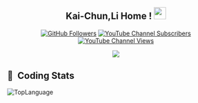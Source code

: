 <h2 align="center">
  Kai-Chun,Li Home !
  <img src="https://media.giphy.com/media/hvRJCLFzcasrR4ia7z/giphy.gif" width="28">
</h3>

<p align="center">
<a href="https://github.com/jason-li-831202" target="blank"><img align="center" src="https://img.shields.io/github/followers/jason-li-831202?label=GitHub%20Followers&&style=plastic" alt="GitHub Followers" /></a>
<a href="https://www.youtube.com/channel/UC7ooIp2M5HSiYyKaJNW84yw" target="blank"><img align="center" src="https://img.shields.io/youtube/channel/subscribers/UC7ooIp2M5HSiYyKaJNW84yw?label=YouTube%20Subscribers&style=plastic" alt="YouTube Channel Subscribers" /></a>
<a href="https://www.youtube.com/channel/UC7ooIp2M5HSiYyKaJNW84yw" target="blank"><img align="center" src="https://img.shields.io/youtube/channel/views/UC7ooIp2M5HSiYyKaJNW84yw?label=YouTube%20Views&style=plastic" alt="YouTube Channel Views" /></a>
</p>

<div align=center> 
  <img src="https://github-stats-alpha.vercel.app/api?username=jason-li-831202&cc=141321&tc=AAFFF9&ic=EFD045&bc=ffffff">
</div>

## 📇 &nbsp;Coding Stats
<!-- ![GitHub stats](https://github-readme-stats.zohan.tech/api?username=jason-li-831202&show_icons=true&theme=radical) -->
![TopLanguage](https://github-readme-stats.zohan.tech/api/top-langs/?username=jason-li-831202&langs_count=10&layout=compact&theme=radical)

<!--
**jason-li-831202/jason-li-831202** is a ✨ _special_ ✨ repository because its `README.md` (this file) appears on your GitHub profile.

Here are some ideas to get you started:

- 🔭 I’m currently working on ...
- 🌱 I’m currently learning ...
- 👯 I’m looking to collaborate on ...
- 🤔 I’m looking for help with ...
- 💬 Ask me about ...
- 📫 How to reach me: ...
- 😄 Pronouns: ...
- ⚡ Fun fact: ...
-->
